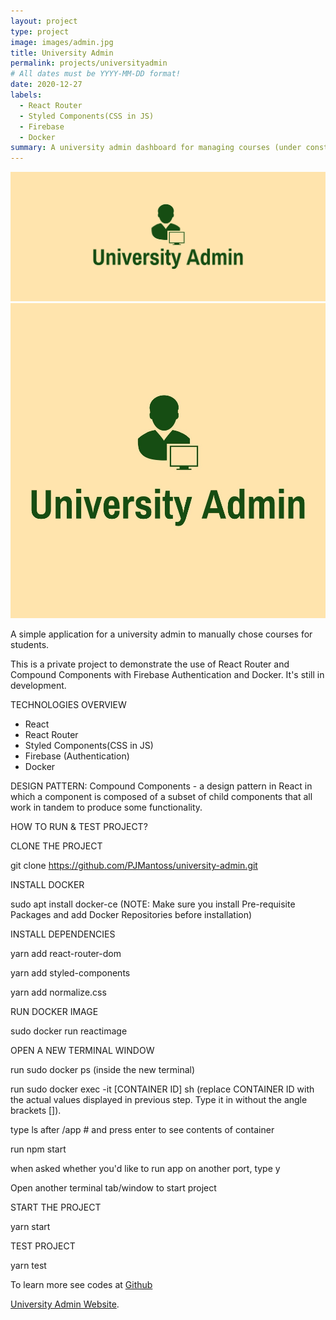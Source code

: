 ```yaml
---
layout: project
type: project
image: images/admin.jpg
title: University Admin
permalink: projects/universityadmin
# All dates must be YYYY-MM-DD format!
date: 2020-12-27
labels:
  - React Router
  - Styled Components(CSS in JS)
  - Firebase
  - Docker
summary: A university admin dashboard for managing courses (under construction).
---
```


<div class="ui small rounded images">
  <img class="ui image" src="../images/admin2.jpg">
  <img class="ui image" src="../images/admin.jpg">
</div>

A simple application for a university admin to manually chose courses for students.

This is a private project to demonstrate the use of React Router and Compound Components with Firebase Authentication and Docker. It's still in development.

TECHNOLOGIES OVERVIEW

  - React
  - React Router
  - Styled Components(CSS in JS)
  - Firebase (Authentication)
  - Docker

DESIGN PATTERN: Compound Components - a design pattern in React in which a component is composed of a subset of child components that all work in tandem to produce some functionality.

HOW TO RUN & TEST PROJECT?

CLONE THE PROJECT

git clone https://github.com/PJMantoss/university-admin.git

INSTALL DOCKER

sudo apt install docker-ce (NOTE: Make sure you install Pre-requisite Packages and add Docker Repositories before installation)

INSTALL DEPENDENCIES

yarn add react-router-dom

yarn add styled-components

yarn add normalize.css

RUN DOCKER IMAGE

sudo docker run reactimage

OPEN A NEW TERMINAL WINDOW

run sudo docker ps (inside the new terminal)

run sudo docker exec -it [CONTAINER ID] sh (replace CONTAINER ID with the actual values displayed in previous step. Type it in without the angle brackets []).

type ls after /app # and press enter to see contents of container

run npm start

when asked whether you'd like to run app on another port, type y

Open another terminal tab/window to start project

START THE PROJECT

yarn start

TEST PROJECT

yarn test

To learn more see codes at <a href="https://github.com/PJMantoss/university-admin"><i class="large github icon "></i>Github</a>

[University Admin Website](#).
